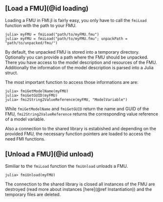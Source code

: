 ## [Load a FMU](@id loading)

Loading a FMU in FMI.jl is fairly easy, you only have to call the ```fmiLoad``` function with the path to your FMU.

```
julia> myFMU = fmiLoad("path/to/myFMU.fmu")
julia> myFMU = fmiLoad("path/to/myFMU.fmu"; unpackPath = "path/to/unpacked/fmu/")
```

By default, the unpacked FMU is stored into a temporary directory. Optionally you can provide a path where the FMU should be unpacked. There you have access to the model description and resources of the FMU. Additionally the information of the model description is parsed into a Julia struct.

The most important function to access those informations are are:

```
julia> fmiGetModelName(myFMU)
julia> fmiGetGUID(myFMU)
julia> fmi2String2ValueReference(myFMU, "ModelVariable")
```

While ```fmiGetModelName``` and ```fmiGetGUID``` return the name and GUID of the FMU, ```fmi2String2ValueReference``` returns the corresponding value reference of a model variable.

Also a connection to the shared library is estabished and depending on the provided FMU, the necessary function pointers are loaded to access the need FMI functions.

## [Unload a FMU](@id unload)

Similiar to the ```fmiLoad``` function the ```fmiUnload``` unloads a FMU.

```
julia> fmiUnload(myFMU)
```

The connection to the shared library is closed all instances of the FMU are destroyed (read more about instances [here](@ref Instantiation)) and the temporary files are deleted.

<!--Vlt Doku zu der Stelle wo was erklärt wird-->
